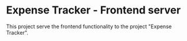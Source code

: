 # Expense Tracker - Frontend server

This project serve the frontend functionality to the project "Expense Tracker".